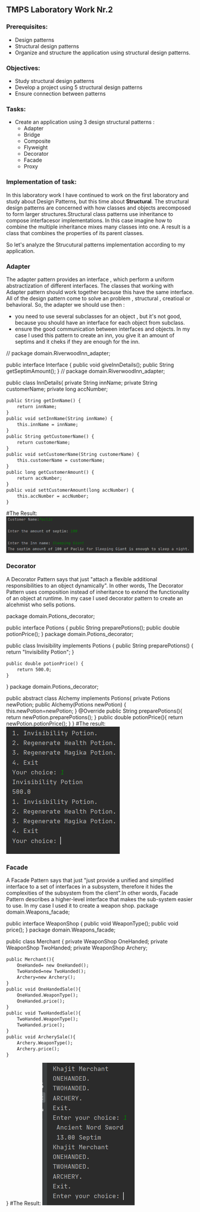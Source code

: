 ## TMPS Laboratory Work Nr.2


### Prerequisites:
  - Design patterns
  - Structural design patterns
  - Organize and structure the application using structural design patterns.

### Objectives:
  - Study structural design patterns
  - Develop a project using 5 structural design patterns
  - Ensure connection between patterns
 
 ### Tasks: 
 -  Create an application using 3 design structural patterns : 
    - Adapter
    - Bridge
    - Composite
    - Flyweight
    - Decorator 
    - Facade
    - Proxy
    
 ### Implementation of task: 
 
 In this laboratory work I have continued to work on the first laboratory and study about Design Patterns, but this time about **Structural**. The structural design patterns are concerned with how classes and objects arecomposed to form larger structures.Structural class patterns use inheritance to compose interfacesor implementations. In this case imagine how to combine the multiple inheritance mixes many classes into one. A result is a class that combines the properties of its parent classes. 
 
 So let's analyze the Strucutural patterns implementation according to my application. 
 
  ### Adapter
 
 The adapter pattern provides an interface , which perform a uniform abstractization of different interfaces. The classes that working with Adapter pattern should work together because this have the same interface. All of the design pattern come to solve an problem , structural , creatioal or behavioral. So, the adapter we should use then : 
 - you need to use several subclasses for an object , but it's not good, because you should have an interface for each object from subclass.
 - ensure the good communication between interfaces and objects. 
 In my case I used this pattern to create an inn, you give it an amount of septims and it cheks if they are enough for the inn.
 
 //
package domain.RiverwoodInn_adapter;

public interface Interface {
    public void giveInnDetails();
    public String getSeptimAmount();
}
//
package domain.RiverwoodInn_adapter;

public class InnDetails{
    private String innName;
    private String customerName;
    private long accNumber;

    public String getInnName() {
        return innName;
    }
    public void setInnName(String innName) {
        this.innName = innName;
    }
    public String getCustomerName() {
        return customerName;
    }
    public void setCustomerName(String customerName) {
        this.customerName = customerName;
    }
    public long getCustomerAmount() {
        return accNumber;
    }
    public void settCustomerAmount(long accNumber) {
        this.accNumber = accNumber;
    }

#The Result:
![](Screens/Adapt.png)


### Decorator 
A Decorator Pattern says that just "attach a flexible additional responsibilities to an object dynamically".
In other words, The Decorator Pattern uses composition instead of inheritance to extend the functionality of an object at runtime.
In my case I used decorator pattern to create an alcehmist who sells potions.

package domain.Potions_decorator;

public interface Potions {
    public String preparePotions();
    public double potionPrice();
}
package domain.Potions_decorator;

public class Invisibility implements Potions {
    public String preparePotions() {
        return "Invisibility Potion";
    }

    public double potionPrice() {
        return 500.0;
    }
}
package domain.Potions_decorator;

public abstract class Alchemy implements Potions{
    private Potions newPotion;
    public Alchemy(Potions newPotion)  {
        this.newPotion=newPotion;
    }
    @Override
    public String preparePotions(){
        return newPotion.preparePotions();
    }
    public double potionPrice(){
        return newPotion.potionPrice();
    }
}
#The result:
![](Screens/Decorator.png)

### Facade
A Facade Pattern says that just "just provide a unified and simplified interface to a set of interfaces in a subsystem, therefore it hides the complexities of the subsystem from the client".In other words, Facade Pattern describes a higher-level interface that makes the sub-system easier to use. 
In my case I used it to create a weapon shop.
package domain.Weapons_facade;

public interface WeaponShop {
    public void WeaponType();
    public void price();
}
package domain.Weapons_facade;

public class Merchant {
    private WeaponShop OneHanded;
    private WeaponShop TwoHanded;
    private WeaponShop Archery;

    public Merchant(){
        OneHanded= new OneHanded();
        TwoHanded=new TwoHanded();
        Archery=new Archery();
    }
    public void OneHandedSale(){
        OneHanded.WeaponType();
        OneHanded.price();
    }
    public void TwoHandedSale(){
        TwoHanded.WeaponType();
        TwoHanded.price();
    }
    public void ArcherySale(){
        Archery.WeaponType();
        Archery.price();
    }
}
#The Result:
![](Screens/Facade.png) 
